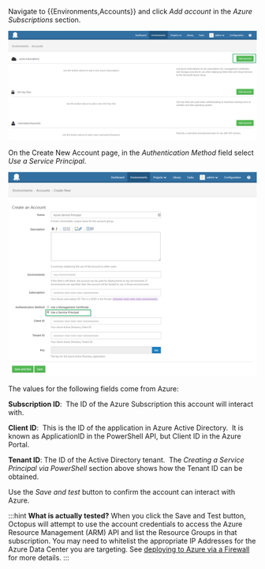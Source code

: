 
Navigate to {{Environments,Accounts}} and click *Add account* in the *Azure Subscriptions* section.

![](/docs/images/3702850/3964965.png "width=500")

On the Create New Account page, in the *Authentication Method* field select *Use a Service Principal*.

![](/docs/images/3702850/3964966.png "width=500")

The values for the following fields come from Azure:

**Subscription ID**:  The ID of the Azure Subscription this account will interact with.

**Client ID**:  This is the ID of the application in Azure Active Directory.  It is known as ApplicationID in the PowerShell API, but Client ID in the Azure Portal.

**Tenant ID**: The ID of the Active Directory tenant.  The *Creating a Service Principal via PowerShell* section above shows how the Tenant ID can be obtained.

Use the *Save and test* button to confirm the account can interact with Azure.

:::hint
**What is actually tested?**
When you click the Save and Test button, Octopus will attempt to use the account credentials to access the Azure Resource Management (ARM) API and list the Resource Groups in that subscription. You may need to whitelist the appropriate IP Addresses for the Azure Data Center you are targeting. See [deploying to Azure via a Firewall](/docs/deploying-applications/deploying-to-azure/index.md) for more details.
:::
